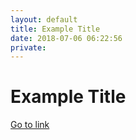 ```yaml
---
layout: default
title: Example Title
date: 2018-07-06 06:22:56
private: 
---
```


# Example Title

[Go to link](http://example.com)

